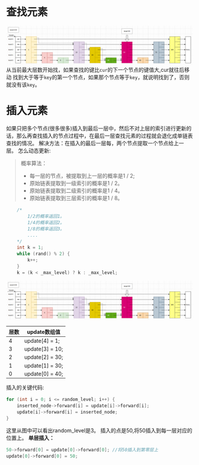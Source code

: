 # 查找元素
![查找元素图片](picture/skiplist_search.png)
从当前最大层数开始找，如果查找的键比`cur`的下一个节点的键值大,cur就往后移动
找到大于等于`key`的第一个节点，如果那个节点等于`key`，就说明找到了，否则就没有该`key`。
# 插入元素
如果只把多个节点(很多很多)插入到最后一层中，然后不对上层的索引进行更新的话，那么再查找插入的节点过程中，在最后一层查找元素的过程就会退化成单链表查找的情况。
解决方法：在插入的最后一层每，两个节点提取一个节点给上一层。
怎么动态更新:
> 概率算法：
> + 每一层的节点，被提取到上一层的概率是1 / 2;
> + 原始链表提取到一级索引的概率是1 / 2。
> + 原始链表提取到二级索引的概率是1 / 4。
> + 原始链表提取到三层索引的概率是1 / 8。
```c++
    /*
        1/2的概率返回1。
        1/4的概率返回2。
        1/8的概率返回3。
        ....
    */
    int k = 1;
    while (rand() % 2) {
        k++;
    }
    k = (k < _max_level) ? k : _max_level;
```
![插入元素图片](picture/skiplist_search.png)

|  层数    | update数组值 |
| ---- | ---- |
| 4 | update[4] = 1; |
| 3 | update[3] = 10; |
| 2 | update[2] = 30; |
| 1 | update[1] = 30; |
| 0 | update[0] = 40; |
插入的关键代码:
```c++
for (int i = 0; i <= random_level; i++) {
    inserted_node->forward[i] = update[i]->forward[i];
    update[i]->forward[i] = inserted_node;
}
```
这里从图中可以看出random_level是3。
插入的点是50,将50插入到每一层对应的位置上。
**单层插入：**
```cpp
50->forward[0] = update[0]->forward[0]; //将50插入到第零层上
update[0]->forward[0] = 50;
```




 